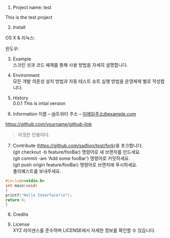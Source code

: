 1. Project name: test  

This is the test project

2. Install

OS X & 리눅스:

윈도우:


3. Example  
스크린 샷과 코드 예제를 통해 사용 방법을 자세히 설명합니다.

4. Environment  
모든 개발 의존성 설치 방법과 자동 테스트 슈트 실행 방법을 운영체제 별로 작성합니다.  

5. History  
0.0.1 This is intial version  

6. Information
이름 – @트위터 주소 – 이메일주소@example.com

https://github.com/yourname/github-link

>이것은 인용이다.

7. Contribute
(https://github.com/sadlion/test/fork)을 포크합니다.  
(git checkout -b feature/fooBar) 명령어로 새 브랜치를 만드세요.  
(git commit -am 'Add some fooBar') 명령어로 커밋하세요.  
(git push origin feature/fooBar) 명령어로 브랜치에 푸시하세요.   
풀리퀘스트를 보내주세요.  
```c
#include<stdio.h>
int main(void)
{
printf("Hello Interface!\n");
return 0;
}
```

8. Credits  

9. License  
XYZ 라이센스를 준수하며 LICENSE에서 자세한 정보를 확인할 수 있습니다.
